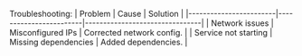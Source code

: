 Troubleshooting:
| Problem                | Cause                  | Solution                      |
|------------------------|------------------------|--------------------------------|
| Network issues         | Misconfigured IPs      | Corrected network config.     |
| Service not starting   | Missing dependencies   | Added dependencies.           |

